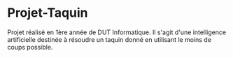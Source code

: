 # Projet-Taquin

Projet réalisé en 1ère année de DUT Informatique.
Il s'agit d'une intelligence artificielle destinée à résoudre un taquin donné en utilisant le moins de coups possible.

